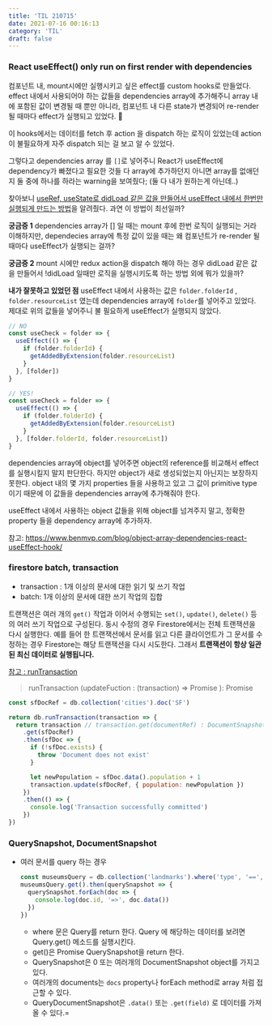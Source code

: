 ```yaml
---
title: 'TIL 210715'
date: 2021-07-16 00:16:13
category: 'TIL'
draft: false
---
```


### React useEffect() only run on first render with dependencies

컴포넌트 내, mount시에만 실행시키고 싶은 effect를 custom hooks로 만들었다. effect 내에서 사용되어야 하는 값들을 dependencies array에 추가해주니 array 내에 포함된 값이 변경될 때 뿐만 아니라, 컴포넌트 내 다른 state가 변경되어 re-render 될 때마다 effect가 실행되고 있었다. 🤔

이 hooks에서는 데이터를 fetch 후 action 을 dispatch 하는 로직이 있었는데 action이 불필요하게 자주 dispatch 되는 걸 보고 알 수 있었다.

그렇다고 dependencies array 를 `[]`로 넣어주니 React가 useEffect에 dependency가 빠졌다고 필요한 것들 다 array에 추가하던지 아니면 array를 없애던지 둘 중에 하나를 하라는 warning을 보여줬다; (둘 다 내가 원하는게 아닌데..)

찾아보니 [useRef, useState로 didLoad 같은 값을 만들어서 useEffect 내에서 한번만 실행되게 만드는 방법](https://stackoverflow.com/questions/58054438/react-useeffect-only-run-on-first-render-with-dependencies?rq=1)을 알려줬다. 과연 이 방법이 최선일까?

**궁금증 1**
dependencies array가 [] 일 때는 mount 후에 한번 로직이 실행되는 거라 이해하지만, dependecies array에 특정 값이 있을 때는 왜 컴포넌트가 re-render 될 때마다 useEffect가 실행되는 걸까?

**궁금증 2**
mount 시에만 redux action을 dispatch 해야 하는 경우 didLoad 같은 값을 만들어서 !didLoad 일때만 로직을 실행시키도록 하는 방법 외에 뭐가 있을까?

**내가 잘못하고 있었던 점**
useEffect 내에서 사용하는 값은 `folder.folderId` , `folder.resourceList` 였는데 dependencies array에 `folder`를 넣어주고 있었다. 제대로 위의 값들을 넣어주니 불 필요하게 useEffect가 실행되지 않았다.

```js
// NO
const useCheck = folder => {
  useEffect(() => {
    if (folder.folderId) {
      getAddedByExtension(folder.resourceList)
    }
  }, [folder])
}

// YES!
const useCheck = folder => {
  useEffect(() => {
    if (folder.folderId) {
      getAddedByExtension(folder.resourceList)
    }
  }, [folder.folderId, folder.resourceList])
}
```

dependencies array에 object를 넣어주면 object의 reference를 비교해서 effect를 실행시킬지 말지 판단한다. 하지만 object가 새로 생성되었는지 아닌지는 보장하지 못한다. object 내의 몇 가지 properties 들을 사용하고 있고 그 값이 primitive type 이기 때문에 이 값들을 dependencies array에 추가해줘야 한다.

useEffect 내에서 사용하는 object 값들을 위해 object를 넘겨주지 말고, 정확한 property 들을 dependency array에 추가하자.

참고: https://www.benmvp.com/blog/object-array-dependencies-react-useEffect-hook/

### firestore batch, transaction

- transaction : 1개 이상의 문서에 대한 읽기 및 쓰기 작업
- batch: 1개 이상의 문서에 대한 쓰기 작업의 집합

트랜잭션은 여러 개의 `get()` 작업과 이어서 수행되는 `set()`, `update()`, `delete()` 등의 여러 쓰기 작업으로 구성된다. 동시 수정의 경우 Firestore에서는 전체 트랜잭션을 다시 실행한다. 예를 들어 한 트랜잭션에서 문서를 읽고 다른 클라이언트가 그 문서를 수정하는 경우 Firestore는 해당 트랜잭션을 다시 시도한다. 그래서 **트랜잭션이 항상 일관된 최신 데이터로 실행됩니다.**

[참고 : runTransaction](https://firebase.google.com/docs/reference/js/firebase.firestore.Firestore#runtransaction)

> runTransaction (updateFuction : (transaction) => Promise ): Promise

```js
const sfDocRef = db.collection('cities').doc('SF')

return db.runTransaction(transaction => {
  return transaction // transaction.get(documentRef) : DocumentSnapshot
    .get(sfDocRef)
    .then(sfDoc => {
      if (!sfDoc.exists) {
        throw 'Document does not exist'
      }

      let newPopulation = sfDoc.data().population + 1
      transaction.update(sfDocRef, { population: newPopulation })
    })
    .then(() => {
      console.log('Transaction successfully committed')
    })
})
```

### QuerySnapshot, DocumentSnapshot

- 여러 문서를 query 하는 경우

  ```js
  const museumsQuery = db.collection('landmarks').where('type', '==', 'museum') // [where return Query](https://firebase.google.com/docs/reference/js/firebase.firestore.Query#where)
  museumsQuery.get().then(querySnapshot => {
    querySnapshot.forEach(doc => {
      console.log(doc.id, '=>', doc.data())
    })
  })
  ```

  - where 문은 Query를 return 한다. Query 에 해당하는 데이터를 보려면 Query.get() 메소드를 실행시킨다.
  - get()은 Promise QuerySnapshot을 return 한다.
  - QuerySnapshot은 0 또는 여러개의 DocumentSnapshot object를 가지고 있다.
  - 여러개의 documents는 `docs` property나 forEach method로 array 처럼 접근할 수 있다.
  - QueryDocumentSnapshot은 `.data()` 또는 `.get(field)` 로 데이터를 가져올 수 있다.=

